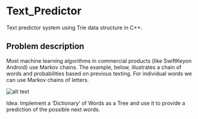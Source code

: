 # Text_Predictor
Text predictor system using Trie data structure in C++.

## Problem description
Most machine learning algorithms in commercial products (like SwiftKeyon Android) use Markov chains. 
The example, below, illustrates a chain of words and probabilities based on previous texting.
For individual words we can use Markov chains of letters.

![alt text](https://scontent-cdg2-1.xx.fbcdn.net/v/t1.0-9/39558007_2332259600124120_2671139607055171584_n.jpg?_nc_cat=100&_nc_ht=scontent-cdg2-1.xx&oh=a33f28ad5fc191be1487cbe76a28d436&oe=5C8C8FFE)

Idea: Implement a ‘Dictionary’ of Words as a Tree and use it to
provide a prediction of the possible next words. 
